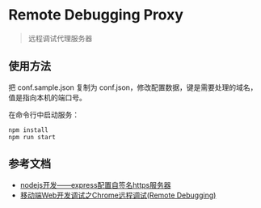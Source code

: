 # Remote Debugging Proxy #

> 远程调试代理服务器

## 使用方法 ##

把 conf.sample.json 复制为 conf.json，修改配置数据，键是需要处理的域名，值是指向本机的端口号。

在命令行中启动服务：

    npm install
    npm run start

## 参考文档 ##

- [nodejs开发——express配置自签名https服务器](https://blog.csdn.net/chenyufeng1991/article/details/60340006)
- [移动端Web开发调试之Chrome远程调试(Remote Debugging)](https://blog.csdn.net/freshlover/article/details/42528643/)
